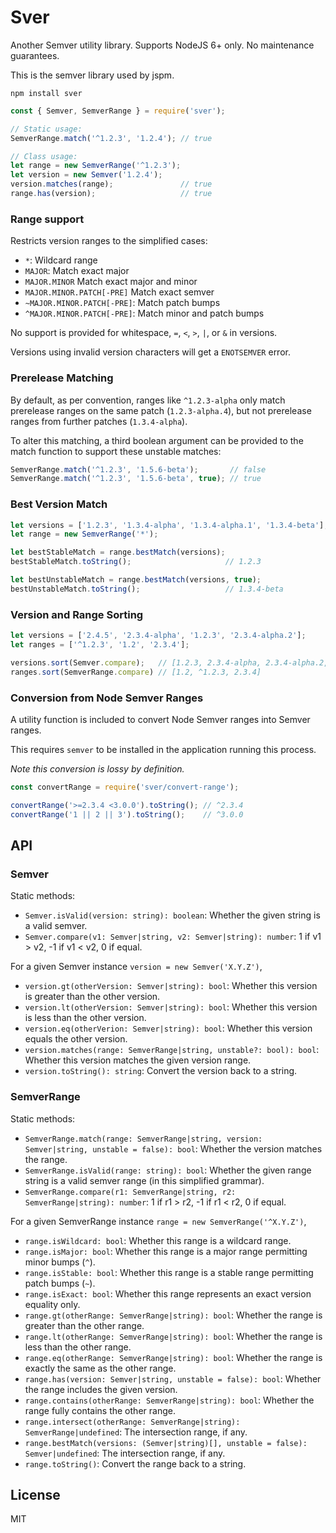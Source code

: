 # Sver

Another Semver utility library. Supports NodeJS 6+ only. No maintenance guarantees.

This is the semver library used by jspm.

```
npm install sver
```

```js
const { Semver, SemverRange } = require('sver');

// Static usage:
SemverRange.match('^1.2.3', '1.2.4'); // true

// Class usage:
let range = new SemverRange('^1.2.3');
let version = new Semver('1.2.4');
version.matches(range);               // true
range.has(version);                   // true
```

### Range support

Restricts version ranges to the simplified cases:
* `*`: Wildcard range
* `MAJOR`: Match exact major
* `MAJOR.MINOR` Match exact major and minor
* `MAJOR.MINOR.PATCH[-PRE]` Match exact semver
* `~MAJOR.MINOR.PATCH[-PRE]`: Match patch bumps
* `^MAJOR.MINOR.PATCH[-PRE]`: Match minor and patch bumps

No support is provided for whitespace, `=`, `<`, `>`, `|`, or `&` in versions.

Versions using invalid version characters will get a `ENOTSEMVER` error.

### Prerelease Matching

By default, as per convention, ranges like `^1.2.3-alpha` only match prerelease ranges on the same patch (`1.2.3-alpha.4`), but
not prerelease ranges from further patches (`1.3.4-alpha`).

To alter this matching, a third boolean argument can be provided to the match function to support these unstable matches:

```js
SemverRange.match('^1.2.3', '1.5.6-beta');       // false
SemverRange.match('^1.2.3', '1.5.6-beta', true); // true
```

### Best Version Match

```js
let versions = ['1.2.3', '1.3.4-alpha', '1.3.4-alpha.1', '1.3.4-beta'];
let range = new SemverRange('*');

let bestStableMatch = range.bestMatch(versions);
bestStableMatch.toString();                     // 1.2.3

let bestUnstableMatch = range.bestMatch(versions, true);
bestUnstableMatch.toString();                   // 1.3.4-beta
```

### Version and Range Sorting

```js
let versions = ['2.4.5', '2.3.4-alpha', '1.2.3', '2.3.4-alpha.2'];
let ranges = ['^1.2.3', '1.2', '2.3.4'];

versions.sort(Semver.compare);   // [1.2.3, 2.3.4-alpha, 2.3.4-alpha.2, 2.4.5]
ranges.sort(SemverRange.compare) // [1.2, ^1.2.3, 2.3.4]
```

### Conversion from Node Semver Ranges

A utility function is included to convert Node Semver ranges into Semver ranges.

This requires `semver` to be installed in the application running this process.

_Note this conversion is lossy by definition._

```js
const convertRange = require('sver/convert-range');

convertRange('>=2.3.4 <3.0.0').toString(); // ^2.3.4
convertRange('1 || 2 || 3').toString();    // ^3.0.0
```

## API

### Semver

Static methods:

* `Semver.isValid(version: string): boolean`: Whether the given string is a valid semver.
* `Semver.compare(v1: Semver|string, v2: Semver|string): number`: 1 if v1 > v2, -1 if v1 < v2, 0 if equal.

For a given Semver instance `version = new Semver('X.Y.Z')`,

* `version.gt(otherVersion: Semver|string): bool`: Whether this version is greater than the other version.
* `version.lt(otherVersion: Semver|string): bool`: Whether this version is less than the other version.
* `version.eq(otherVerion: Semver|string): bool`: Whether this version equals the other version.
* `version.matches(range: SemverRange|string, unstable?: bool): bool`: Whether this version matches the given version range.
* `version.toString(): string`: Convert the version back to a string.

### SemverRange

Static methods:

* `SemverRange.match(range: SemverRange|string, version: Semver|string, unstable = false): bool`: Whether the version matches the range.
* `SemverRange.isValid(range: string): bool`: Whether the given range string is a valid semver range (in this simplified grammar).
* `SemverRange.compare(r1: SemverRange|string, r2: SemverRange|string): number`: 1 if r1 > r2, -1 if r1 < r2, 0 if equal.

For a given SemverRange instance `range = new SemverRange('^X.Y.Z')`,

* `range.isWildcard: bool`: Whether this range is a wildcard range.
* `range.isMajor: bool`: Whether this range is a major range permitting minor bumps (`^`).
* `range.isStable: bool`: Whether this range is a stable range permitting patch bumps (`~`).
* `range.isExact: bool`: Whether this range represents an exact version equality only.
* `range.gt(otherRange: SemverRange|string): bool`: Whether the range is greater than the other range.
* `range.lt(otherRange: SemverRange|string): bool`: Whether the range is less than the other range.
* `range.eq(otherRange: SemverRange|string): bool`: Whether the range is exactly the same as the other range.
* `range.has(version: Semver|string, unstable = false): bool`: Whether the range includes the given version.
* `range.contains(otherRange: SemverRange|string): bool`: Whether the range fully contains the other range.
* `range.intersect(otherRange: SemverRange|string): SemverRange|undefined`: The intersection range, if any.
* `range.bestMatch(versions: (Semver|string)[], unstable = false): Semver|undefined`: The intersection range, if any.
* `range.toString()`: Convert the range back to a string.

## License

MIT

